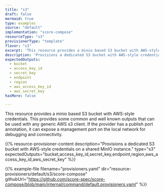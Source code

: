 ```yaml
---
title: "s3"
draft: false
mermaid: true
type: examples
source: "default"
implementation: "score-compose"
resourceType: "s3"
provisionerType: "template"
flavor: "s3"
excerpt: 'This resource provides a minio based S3 bucket with AWS-style credentials. This provides some common and well known outputs that can be used with any generic AWS s3 client. If the provider has a publish port annotation, it can expose a management port on the local network for debugging and connectivity.'
description: 'Provisions a dedicated S3 bucket with AWS-style credentials on a shared MinIO instance.'
expectedOutputs: 
  - bucket
  - access_key_id
  - secret_key
  - endpoint
  - region
  - aws_access_key_id
  - aws_secret_key
hasMore: false

---
```


This resource provides a minio based S3 bucket with AWS-style credentials. This provides some common and well known outputs that can be used with any generic AWS s3 client. If the provider has a publish port annotation, it can expose a management port on the local network for debugging and connectivity.

{{% resource-provisioner-content description="Provisions a dedicated S3 bucket with AWS-style credentials on a shared MinIO instance." type="s3" expectedOutputs="bucket,access_key_id,secret_key,endpoint,region,aws_access_key_id,aws_secret_key" %}}

{{% example-file filename="provisioners.yaml" dir="resource-provisioners/default/s3/score-compose" githubUrl="https://github.com/score-spec/score-compose/blob/main/internal/command/default.provisioners.yaml" %}}
